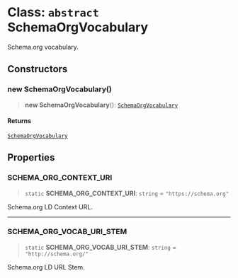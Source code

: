 # Class: `abstract` SchemaOrgVocabulary

Schema.org vocabulary.

## Constructors

### new SchemaOrgVocabulary()

> **new SchemaOrgVocabulary**(): [`SchemaOrgVocabulary`](SchemaOrgVocabulary.md)

#### Returns

[`SchemaOrgVocabulary`](SchemaOrgVocabulary.md)

## Properties

### SCHEMA\_ORG\_CONTEXT\_URI

> `static` **SCHEMA\_ORG\_CONTEXT\_URI**: `string` = `"https://schema.org"`

Schema.org LD Context URL.

***

### SCHEMA\_ORG\_VOCAB\_URI\_STEM

> `static` **SCHEMA\_ORG\_VOCAB\_URI\_STEM**: `string` = `"http://schema.org/"`

Schema.org LD URL Stem.
